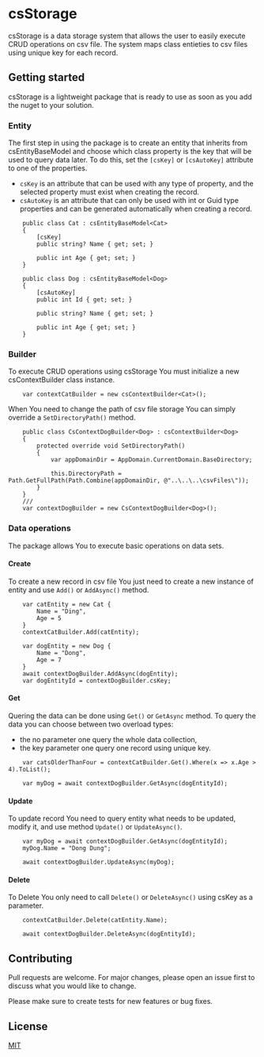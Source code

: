 # csStorage
csStorage is a data storage system that allows the user to easily execute CRUD operations on csv file. 
The system maps class entieties to csv files using unique key for each record. 

## Getting started
csStorage is a lightweight package that is ready to use as soon as you add the nuget to your solution.

### Entity
The first step in using the package is to create an entity that inherits from csEntityBaseModel<T> and choose which class property is the key that will be used to query data later.
To do this, set the ```[csKey]``` or ```[csAutoKey]``` attribute to one of the properties.    
    
- ```csKey``` is an attribute that can be used with any type of property, and the selected property must exist when creating the record.
- ```csAutoKey``` is an attribute that can only be used with int or Guid type properties and can be generated automatically when creating a record.
```
    public class Cat : csEntityBaseModel<Cat>
    {
        [csKey]
        public string? Name { get; set; }    

        public int Age { get; set; }
    }

    public class Dog : csEntityBaseModel<Dog>
    {
        [csAutoKey]
        public int Id { get; set; }    
    
        public string? Name { get; set; }    

        public int Age { get; set; }
    }
```

### Builder
To execute CRUD operations using csStorage You must initialize a new csContextBuilder<T> class instance.
    
```
    var contextCatBuilder = new csContextBuilder<Cat>();
```

When You need to change the path of csv file storage You can simply override a ```SetDirectoryPath()``` method.
   
```
    public class CsContextDogBuilder<Dog> : csContextBuilder<Dog>
    {              
        protected override void SetDirectoryPath()
        {
            var appDomainDir = AppDomain.CurrentDomain.BaseDirectory;

            this.DirectoryPath = Path.GetFullPath(Path.Combine(appDomainDir, @"..\..\..\csvFiles\"));
        }
    }
    ///
    var contextDogBuilder = new CsContextDogBuilder<Dog>();
```    

### Data operations
The package allows You to execute basic operations on data sets.

    
#### Create
To create a new record in csv file You just need to create a new instance of entity and use ```Add()``` or ```AddAsync()``` method. 
    
```
    var catEntity = new Cat {
        Name = "Ding",
        Age = 5
    }    
    contextCatBuilder.Add(catEntity);       
    
    var dogEntity = new Dog {
        Name = "Dong",
        Age = 7
    }
    await contextDogBuilder.AddAsync(dogEntity);    
    var dogEntityId = contextDogBuilder.csKey;
```    

#### Get
Quering the data can be done using ```Get()``` or ```GetAsync``` method.
To query the data you can choose between two overload types: 
- the no parameter one query the whole data collection,
- the key parameter one query one record using unique key.
    
```
    var catsOlderThanFour = contextCatBuilder.Get().Where(x => x.Age > 4).ToList();
   
    var myDog = await contextDogBuilder.GetAsync(dogEntityId);     
```
    
#### Update 
To update record You need to query entity what needs to be updated, modify it, and use method ```Update()``` or ```UpdateAsync()```. 
    
```
    var myDog = await contextDogBuilder.GetAsync(dogEntityId); 
    myDog.Name = "Dong Dung";
    
    await contextDogBuilder.UpdateAsync(myDog);
```

#### Delete
To Delete You only need to call ```Delete()``` or ```DeleteAsync()``` using csKey as a parameter.
 
```
    contextCatBuilder.Delete(catEntity.Name);     

    await contextDogBuilder.DeleteAsync(dogEntityId);
```
    
## Contributing
Pull requests are welcome. For major changes, please open an issue first to discuss what you would like to change.

Please make sure to create tests for new features or bug fixes.

## License

[MIT](https://choosealicense.com/licenses/mit/)

